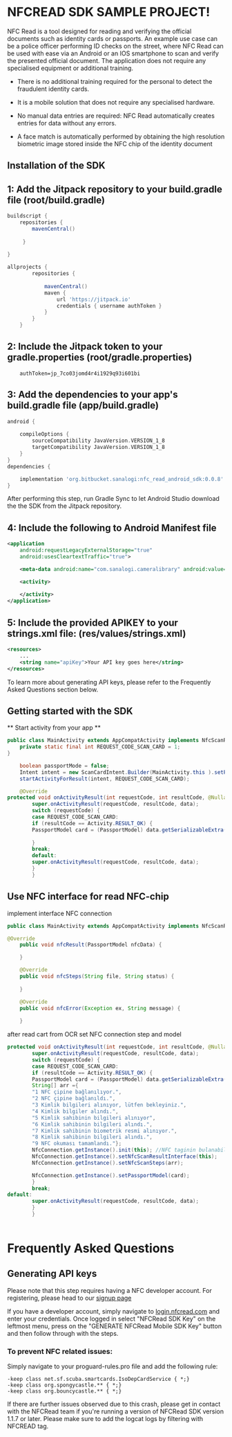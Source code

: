 # NFCREAD SDK SAMPLE PROJECT!

NFC Read is a tool designed for reading and verifying the official documents such as identity cards or passports. An example use case can be a police officer performing ID checks on the street, where NFC Read can be used with ease via an Android or an IOS smartphone to scan and verify the presented official document. The application does not require any specialised equipment or additional training.

- There is no additional training required for the personal to detect the fraudulent identity cards.

- It is a mobile solution that does not require any specialised hardware.

- No manual data entries are required: NFC Read automatically creates entries for data without any errors.

- A face match is automatically performed by obtaining the high resolution biometric image stored inside the NFC chip of the identity document

## Installation of the SDK

## 1: Add the Jitpack repository to your build.gradle file (root/build.gradle)

```groovy
buildscript {
    repositories {
        mavenCentral()
        
     }
     
}

allprojects {
        repositories {
            
            mavenCentral()
            maven {
                url 'https://jitpack.io'
                credentials { username authToken }
            }
        }
    }
```

## 2: Include the Jitpack token to your gradle.properties (root/gradle.properties)

```
    authToken=jp_7co03jomd4r4i1929q93i601bi
```

## 3: Add the dependencies to your app's build.gradle file (app/build.gradle)

```groovy
android {
    
    compileOptions {
        sourceCompatibility JavaVersion.VERSION_1_8
        targetCompatibility JavaVersion.VERSION_1_8
    }
}
dependencies {

    implementation 'org.bitbucket.sanalogi:nfc_read_android_sdk:0.0.8'
}
```

After performing this step, run Gradle Sync to let Android Studio download the the SDK from the Jitpack repository.

## 4: Include the following to Android Manifest file

```xml
<application
	android:requestLegacyExternalStorage="true"
	android:usesCleartextTraffic="true">

	<meta-data android:name="com.sanalogi.cameralibrary" android:value="@string/apiKey" />

	<activity>
		
	</activity>
</application>
```

## 5: Include the provided APIKEY to your strings.xml file: (res/values/strings.xml)

```xml
<resources>
	...
	<string name="apiKey">Your API key goes here</string>
</resources>
```

To learn more about generating API keys, please refer to the Frequently Asked Questions section below.

## Getting started with the SDK

** Start activity from your app **
```java
public class MainActivity extends AppCompatActivity implements NfcScanResultInterface {
    private static final int REQUEST_CODE_SCAN_CARD = 1;
}

```
```java
    boolean passportMode = false;
    Intent intent = new ScanCardIntent.Builder(MainActivity.this ).setPassportMode(passportMode).build();
    startActivityForResult(intent, REQUEST_CODE_SCAN_CARD);
```


```java
    @Override
protected void onActivityResult(int requestCode, int resultCode, @Nullable Intent data) {
        super.onActivityResult(requestCode, resultCode, data);
        switch (requestCode) {
        case REQUEST_CODE_SCAN_CARD:
        if (resultCode == Activity.RESULT_OK) {
        PassportModel card = (PassportModel) data.getSerializableExtra(ScanCardIntent.RESULT_PAYCARDS_CARD);
            
        }
        break;
        default:
        super.onActivityResult(requestCode, resultCode, data);
        }
        }

```

## Use NFC interface for read NFC-chip
implement interface NFC connection
```java
public class MainActivity extends AppCompatActivity implements NfcScanResultInterface
```
```java
@Override
    public void nfcResult(PassportModel nfcData) {

    }

    @Override
    public void nfcSteps(String file, String status) {
    
    }

    @Override
    public void nfcError(Exception ex, String message) {
    
    }
```

after read cart from OCR set NFC connection step and model 
```java
protected void onActivityResult(int requestCode, int resultCode, @Nullable Intent data) {
        super.onActivityResult(requestCode, resultCode, data);
        switch (requestCode) {
        case REQUEST_CODE_SCAN_CARD:
        if (resultCode == Activity.RESULT_OK) {
        PassportModel card = (PassportModel) data.getSerializableExtra(ScanCardIntent.RESULT_PAYCARDS_CARD);
        String[] arr ={
        "1 NFC çipine bağlanılıyor.",
        "2 NFC çipine bağlanıldı.",
        "3 Kimlik bilgileri alınıyor, lütfen bekleyiniz.",
        "4 Kimlik bilgiler alındı.",
        "5 Kimlik sahibinin bilgileri alınıyor",
        "6 Kimlik sahibinin bilgileri alındı.",
        "7 Kimlik sahibinin biometrik resmi alınıyor.",
        "8 Kimlik sahibinin bilgileri alındı.",
        "9 NFC okuması tamamlandı."};
        NfcConnection.getInstance().init(this); //NFC taginin bulanabilmesi icin eklenmeli
        NfcConnection.getInstance().setNfcScanResultInterface(this);
        NfcConnection.getInstance().setNfcScanSteps(arr);

        NfcConnection.getInstance().setPassportModel(card);
        }
        break;
default:
        super.onActivityResult(requestCode, resultCode, data);
        }
        }
                    

```


# Frequently Asked Questions

## Generating API keys

Please note that this step requires having a NFC developer account. For registering, please head to our [signup page](https://login.nfcread.com/signup)

If you have a developer account, simply navigate to [login.nfcread.com](https://login.nfcread.com) and enter your credentials. Once logged in select "NFCRead SDK Key" on the leftmost menu, press on the "GENERATE NFCRead Mobile SDK Key" button and then follow through with the steps.


### To prevent NFC related issues:

Simply navigate to your proguard-rules.pro file and add the following rule:

```proguard
-keep class net.sf.scuba.smartcards.IsoDepCardService { *;}
-keep class org.spongycastle.** { *;}
-keep class org.bouncycastle.** { *;}
```

If there are further issues observed due to this crash, please get in contact with the NFCRead team if you're running a version of NFCRead SDK version 1.1.7 or later.
Please make sure to add the logcat logs by filtering with NFCREAD tag.
